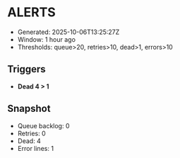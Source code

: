 # ALERTS

- Generated: 2025-10-06T13:25:27Z
- Window: 1 hour ago
- Thresholds: queue>20, retries>10, dead>1, errors>10

## Triggers
- **Dead 4 > 1**

## Snapshot
- Queue backlog: 0
- Retries: 0
- Dead: 4
- Error lines: 1
